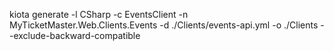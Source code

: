 ﻿kiota generate -l CSharp -c EventsClient -n MyTicketMaster.Web.Clients.Events -d ./Clients/events-api.yml -o ./Clients --exclude-backward-compatible